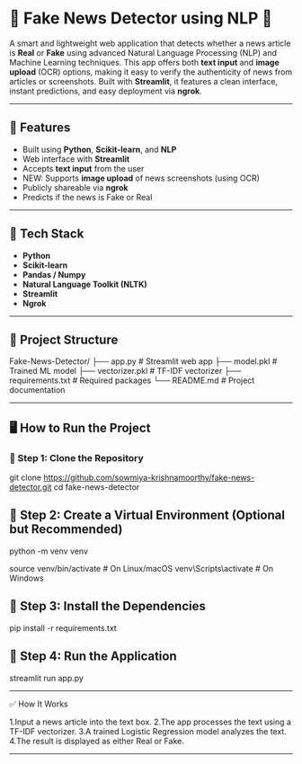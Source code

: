 
# 📰 Fake News Detector using NLP 🧠

A smart and lightweight web application that detects whether a news article is **Real** or **Fake** using advanced Natural Language Processing (NLP) and Machine Learning techniques. This app offers both **text input** and **image upload** (OCR) options, making it easy to verify the authenticity of news from articles or screenshots. Built with **Streamlit**, it features a clean interface, instant predictions, and easy deployment via **ngrok**.


---

## 📌 Features

- Built using **Python**, **Scikit-learn**, and **NLP**
- Web interface with **Streamlit**
- Accepts **text input** from the user
- NEW: Supports **image upload** of news screenshots (using OCR)
- Publicly shareable via **ngrok**
- Predicts if the news is Fake or Real

---

## 🧠 Tech Stack

- **Python**
- **Scikit-learn**
- **Pandas / Numpy**
- **Natural Language Toolkit (NLTK)**
- **Streamlit**
- **Ngrok**


---

## 📁 Project Structure

Fake-News-Detector/
├── app.py # Streamlit web app
├── model.pkl # Trained ML model
├── vectorizer.pkl # TF-IDF vectorizer
├── requirements.txt # Required packages
└── README.md # Project documentation


---

## 🖥️ How to Run the Project

### 🔧 Step 1: Clone the Repository

git clone https://github.com/sowmiya-krishnamoorthy/fake-news-detector.git
cd fake-news-detector

## 🔧 Step 2: Create a Virtual Environment (Optional but Recommended)

python -m venv venv

source venv/bin/activate       # On Linux/macOS
venv\Scripts\activate          # On Windows

## 🔧 Step 3: Install the Dependencies
pip install -r requirements.txt

## 🔧 Step 4: Run the Application
streamlit run app.py

---


✅ How It Works

1.Input a news article into the text box.
2.The app processes the text using a TF-IDF vectorizer.
3.A trained Logistic Regression model analyzes the text.
4.The result is displayed as either Real or Fake.


---
